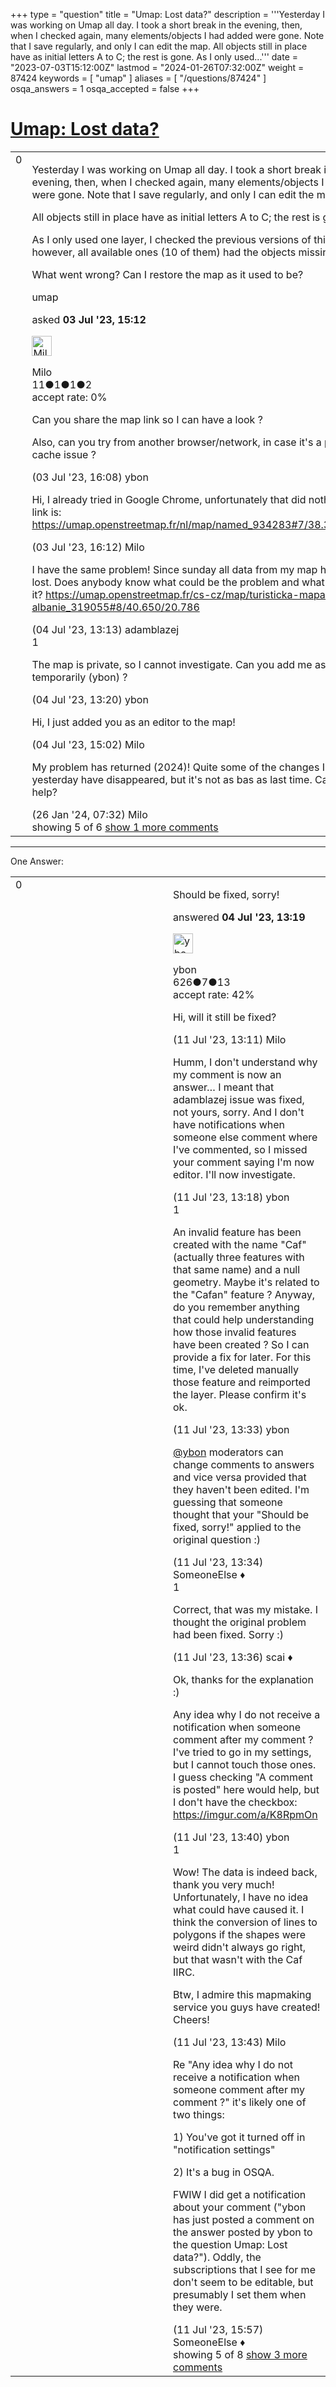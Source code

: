 +++
type = "question"
title = "Umap: Lost data?"
description = '''Yesterday I was working on Umap all day. I took a short break in the evening, then, when I checked again, many elements/objects I had added were gone. Note that I save regularly, and only I can edit the map.  All objects still in place have as initial letters A to C; the rest is gone. As I only used...'''
date = "2023-07-03T15:12:00Z"
lastmod = "2024-01-26T07:32:00Z"
weight = 87424
keywords = [ "umap" ]
aliases = [ "/questions/87424" ]
osqa_answers = 1
osqa_accepted = false
+++

<div class="headNormal">

# [Umap: Lost data?](/questions/87424/umap-lost-data)

</div>

<div id="main-body">

<div id="askform">

<table id="question-table" style="width:100%;">
<colgroup>
<col style="width: 50%" />
<col style="width: 50%" />
</colgroup>
<tbody>
<tr>
<td style="width: 30px; vertical-align: top"><div class="vote-buttons">
<span id="post-87424-upvote" class="ajax-command post-vote up" rel="nofollow" title="I like this post (click again to cancel)"> </span>
<div id="post-87424-score" class="post-score" title="current number of votes">
0
</div>
<span id="post-87424-downvote" class="ajax-command post-vote down" rel="nofollow" title="I dont like this post (click again to cancel)"> </span> <span id="favorite-mark" class="ajax-command favorite-mark" rel="nofollow" title="mark/unmark this question as favorite (click again to cancel)"> </span>
<div id="favorite-count" class="favorite-count">
&#10;</div>
</div></td>
<td><div id="item-right">
<div class="question-body">
<p>Yesterday I was working on Umap all day. I took a short break in the evening, then, when I checked again, many elements/objects I had added were gone. Note that I save regularly, and only I can edit the map.</p>
<p>All objects still in place have as initial letters A to C; the rest is gone.</p>
<p>As I only used one layer, I checked the previous versions of this layer, however, all available ones (10 of them) had the objects missing.</p>
<p>What went wrong? Can I restore the map as it used to be?</p>
</div>
<div id="question-tags" class="tags-container tags">
<span class="post-tag tag-link-umap" rel="tag" title="see questions tagged &#39;umap&#39;">umap</span>
</div>
<div id="question-controls" class="post-controls">
&#10;</div>
<div class="post-update-info-container">
<div class="post-update-info post-update-info-user">
<p>asked <strong>03 Jul '23, 15:12</strong></p>
<img src="https://secure.gravatar.com/avatar/e90fdbd80f2ab97488cdd0e0befd5e92?s=32&amp;d=identicon&amp;r=g" class="gravatar" width="32" height="32" alt="Milo&#39;s gravatar image" />
<p><span>Milo</span><br />
<span class="score" title="11 reputation points">11</span><span title="1 badges"><span class="badge1">●</span><span class="badgecount">1</span></span><span title="1 badges"><span class="silver">●</span><span class="badgecount">1</span></span><span title="2 badges"><span class="bronze">●</span><span class="badgecount">2</span></span><br />
<span class="accept_rate" title="Rate of the user&#39;s accepted answers">accept rate:</span> <span title="Milo has no accepted answers">0%</span></p>
</div>
</div>
<div id="comments-container-87424" class="comments-container">
<span id="87425"></span>
<div id="comment-87425" class="comment">
<div id="post-87425-score" class="comment-score">
&#10;</div>
<div class="comment-text">
<p>Can you share the map link so I can have a look ?</p>
<p>Also, can you try from another browser/network, in case it's a proxy cache issue ?</p>
</div>
<div id="comment-87425-info" class="comment-info">
<span class="comment-age">(03 Jul '23, 16:08)</span> <span class="comment-user userinfo">ybon</span>
</div>
</div>
<span id="87426"></span>
<div id="comment-87426" class="comment">
<div id="post-87426-score" class="comment-score">
&#10;</div>
<div class="comment-text">
<p>Hi, I already tried in Google Chrome, unfortunately that did nothing. The link is: <a href="https://umap.openstreetmap.fr/nl/map/named_934283#7/38.302/42.561">https://umap.openstreetmap.fr/nl/map/named_934283#7/38.302/42.561</a></p>
</div>
<div id="comment-87426-info" class="comment-info">
<span class="comment-age">(03 Jul '23, 16:12)</span> <span class="comment-user userinfo">Milo</span>
</div>
</div>
<span id="87429"></span>
<div id="comment-87429" class="comment">
<div id="post-87429-score" class="comment-score">
&#10;</div>
<div class="comment-text">
<p>I have the same problem! Since sunday all data from my map have been lost. Does anybody know what could be the problem and what to do with it? <a href="https://umap.openstreetmap.fr/cs-cz/map/turisticka-mapa-albanie_319055#8/40.650/20.786">https://umap.openstreetmap.fr/cs-cz/map/turisticka-mapa-albanie_319055#8/40.650/20.786</a></p>
</div>
<div id="comment-87429-info" class="comment-info">
<span class="comment-age">(04 Jul '23, 13:13)</span> <span class="comment-user userinfo">adamblazej</span>
</div>
</div>
<span id="87432"></span>
<div id="comment-87432" class="comment">
<div id="post-87432-score" class="comment-score">
1
</div>
<div class="comment-text">
<p>The map is private, so I cannot investigate. Can you add me as an editor temporarily (ybon) ?</p>
</div>
<div id="comment-87432-info" class="comment-info">
<span class="comment-age">(04 Jul '23, 13:20)</span> <span class="comment-user userinfo">ybon</span>
</div>
</div>
<span id="87436"></span>
<div id="comment-87436" class="comment">
<div id="post-87436-score" class="comment-score">
&#10;</div>
<div class="comment-text">
<p>Hi, I just added you as an editor to the map!</p>
</div>
<div id="comment-87436-info" class="comment-info">
<span class="comment-age">(04 Jul '23, 15:02)</span> <span class="comment-user userinfo">Milo</span>
</div>
</div>
<span id="88200"></span>
<div id="comment-88200" class="comment not_top_scorer">
<div id="post-88200-score" class="comment-score">
&#10;</div>
<div class="comment-text">
<p>My problem has returned (2024)! Quite some of the changes I made yesterday have disappeared, but it's not as bas as last time. Can anyone help?</p>
</div>
<div id="comment-88200-info" class="comment-info">
<span class="comment-age">(26 Jan '24, 07:32)</span> <span class="comment-user userinfo">Milo</span>
</div>
</div>
</div>
<div id="comment-tools-87424" class="comment-tools">
<span class="comments-showing"> showing 5 of 6 </span> <a href="#" class="show-all-comments-link">show 1 more comments</a>
</div>
<div class="clear">
&#10;</div>
<div id="comment-87424-form-container" class="comment-form-container">
&#10;</div>
<div class="clear">
&#10;</div>
</div></td>
</tr>
</tbody>
</table>

------------------------------------------------------------------------

<div class="tabBar">

<span id="sort-top"></span>

<div class="headQuestions">

One Answer:

</div>

</div>

<span id="87431"></span>

<div id="answer-container-87431" class="answer">

<table style="width:100%;">
<colgroup>
<col style="width: 50%" />
<col style="width: 50%" />
</colgroup>
<tbody>
<tr>
<td style="width: 30px; vertical-align: top"><div class="vote-buttons">
<span id="post-87431-upvote" class="ajax-command post-vote up" rel="nofollow" title="I like this post (click again to cancel)"> </span>
<div id="post-87431-score" class="post-score" title="current number of votes">
0
</div>
<span id="post-87431-downvote" class="ajax-command post-vote down" rel="nofollow" title="I dont like this post (click again to cancel)"> </span>
</div></td>
<td><div class="item-right">
<div class="answer-body">
<p>Should be fixed, sorry!</p>
</div>
<div class="answer-controls post-controls">
&#10;</div>
<div class="post-update-info-container">
<div class="post-update-info post-update-info-user">
<p>answered <strong>04 Jul '23, 13:19</strong></p>
<img src="https://secure.gravatar.com/avatar/2b1724b5d0f3b2d1473819e36212fd61?s=32&amp;d=identicon&amp;r=g" class="gravatar" width="32" height="32" alt="ybon&#39;s gravatar image" />
<p><span>ybon</span><br />
<span class="score" title="626 reputation points">626</span><span title="7 badges"><span class="silver">●</span><span class="badgecount">7</span></span><span title="13 badges"><span class="bronze">●</span><span class="badgecount">13</span></span><br />
<span class="accept_rate" title="Rate of the user&#39;s accepted answers">accept rate:</span> <span title="ybon has 6 accepted answers">42%</span></p>
</div>
</div>
<div id="comments-container-87431" class="comments-container">
<span id="87475"></span>
<div id="comment-87475" class="comment">
<div id="post-87475-score" class="comment-score">
&#10;</div>
<div class="comment-text">
<p>Hi, will it still be fixed?</p>
</div>
<div id="comment-87475-info" class="comment-info">
<span class="comment-age">(11 Jul '23, 13:11)</span> <span class="comment-user userinfo">Milo</span>
</div>
</div>
<span id="87476"></span>
<div id="comment-87476" class="comment">
<div id="post-87476-score" class="comment-score">
&#10;</div>
<div class="comment-text">
<p>Humm, I don't understand why my comment is now an answer… I meant that adamblazej issue was fixed, not yours, sorry. And I don't have notifications when someone else comment where I've commented, so I missed your comment saying I'm now editor. I'll now investigate.</p>
</div>
<div id="comment-87476-info" class="comment-info">
<span class="comment-age">(11 Jul '23, 13:18)</span> <span class="comment-user userinfo">ybon</span>
</div>
</div>
<span id="87477"></span>
<div id="comment-87477" class="comment">
<div id="post-87477-score" class="comment-score">
1
</div>
<div class="comment-text">
<p>An invalid feature has been created with the name "Caf" (actually three features with that same name) and a null geometry. Maybe it's related to the "Cafan" feature ? Anyway, do you remember anything that could help understanding how those invalid features have been created ? So I can provide a fix for later. For this time, I've deleted manually those feature and reimported the layer. Please confirm it's ok.</p>
</div>
<div id="comment-87477-info" class="comment-info">
<span class="comment-age">(11 Jul '23, 13:33)</span> <span class="comment-user userinfo">ybon</span>
</div>
</div>
<span id="87479"></span>
<div id="comment-87479" class="comment not_top_scorer">
<div id="post-87479-score" class="comment-score">
&#10;</div>
<div class="comment-text">
<p><a href="https://help.openstreetmap.org/users/4961/ybon">@ybon</a> moderators can change comments to answers and vice versa provided that they haven't been edited. I'm guessing that someone thought that your "Should be fixed, sorry!" applied to the original question :)</p>
</div>
<div id="comment-87479-info" class="comment-info">
<span class="comment-age">(11 Jul '23, 13:34)</span> <span class="comment-user userinfo">SomeoneElse ♦</span>
</div>
</div>
<span id="87480"></span>
<div id="comment-87480" class="comment">
<div id="post-87480-score" class="comment-score">
1
</div>
<div class="comment-text">
<p>Correct, that was my mistake. I thought the original problem had been fixed. Sorry :)</p>
</div>
<div id="comment-87480-info" class="comment-info">
<span class="comment-age">(11 Jul '23, 13:36)</span> <span class="comment-user userinfo">scai ♦</span>
</div>
</div>
<span id="87481"></span>
<div id="comment-87481" class="comment not_top_scorer">
<div id="post-87481-score" class="comment-score">
&#10;</div>
<div class="comment-text">
<p>Ok, thanks for the explanation :)</p>
<p>Any idea why I do not receive a notification when someone comment after my comment ? I've tried to go in my settings, but I cannot touch those ones. I guess checking "A comment is posted" here would help, but I don't have the checkbox: <a href="https://imgur.com/a/K8RpmOn">https://imgur.com/a/K8RpmOn</a></p>
</div>
<div id="comment-87481-info" class="comment-info">
<span class="comment-age">(11 Jul '23, 13:40)</span> <span class="comment-user userinfo">ybon</span>
</div>
</div>
<span id="87482"></span>
<div id="comment-87482" class="comment">
<div id="post-87482-score" class="comment-score">
1
</div>
<div class="comment-text">
<p>Wow! The data is indeed back, thank you very much! Unfortunately, I have no idea what could have caused it. I think the conversion of lines to polygons if the shapes were weird didn't always go right, but that wasn't with the Caf IIRC.</p>
<p>Btw, I admire this mapmaking service you guys have created! Cheers!</p>
</div>
<div id="comment-87482-info" class="comment-info">
<span class="comment-age">(11 Jul '23, 13:43)</span> <span class="comment-user userinfo">Milo</span>
</div>
</div>
<span id="87483"></span>
<div id="comment-87483" class="comment not_top_scorer">
<div id="post-87483-score" class="comment-score">
&#10;</div>
<div class="comment-text">
<p>Re "Any idea why I do not receive a notification when someone comment after my comment ?" it's likely one of two things:</p>
<p>1) You've got it turned off in "notification settings"</p>
<p>2) It's a bug in OSQA.</p>
<p>FWIW I did get a notification about your comment ("ybon has just posted a comment on the answer posted by ybon to the question Umap: Lost data?"). Oddly, the subscriptions that I see for me don't seem to be editable, but presumably I set them when they were.</p>
</div>
<div id="comment-87483-info" class="comment-info">
<span class="comment-age">(11 Jul '23, 15:57)</span> <span class="comment-user userinfo">SomeoneElse ♦</span>
</div>
</div>
</div>
<div id="comment-tools-87431" class="comment-tools">
<span class="comments-showing"> showing 5 of 8 </span> <a href="#" class="show-all-comments-link">show 3 more comments</a>
</div>
<div class="clear">
&#10;</div>
<div id="comment-87431-form-container" class="comment-form-container">
&#10;</div>
<div class="clear">
&#10;</div>
</div></td>
</tr>
</tbody>
</table>

</div>

<div class="paginator-container-left">

</div>

</div>

</div>

